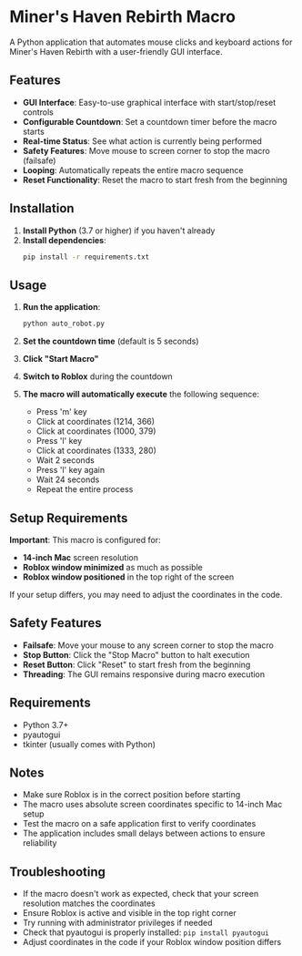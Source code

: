 # Miner's Haven Rebirth Macro

A Python application that automates mouse clicks and keyboard actions for Miner's Haven Rebirth with a user-friendly GUI interface.

## Features

- **GUI Interface**: Easy-to-use graphical interface with start/stop/reset controls
- **Configurable Countdown**: Set a countdown timer before the macro starts
- **Real-time Status**: See what action is currently being performed
- **Safety Features**: Move mouse to screen corner to stop the macro (failsafe)
- **Looping**: Automatically repeats the entire macro sequence
- **Reset Functionality**: Reset the macro to start fresh from the beginning

## Installation

1. **Install Python** (3.7 or higher) if you haven't already
2. **Install dependencies**:
   ```bash
   pip install -r requirements.txt
   ```

## Usage

1. **Run the application**:
   ```bash
   python auto_robot.py
   ```

2. **Set the countdown time** (default is 5 seconds)

3. **Click "Start Macro"**

4. **Switch to Roblox** during the countdown

5. **The macro will automatically execute** the following sequence:
   - Press 'm' key
   - Click at coordinates (1214, 366)
   - Click at coordinates (1000, 379)
   - Press 'l' key
   - Click at coordinates (1333, 280)
   - Wait 2 seconds
   - Press 'l' key again
   - Wait 24 seconds
   - Repeat the entire process

## Setup Requirements

**Important**: This macro is configured for:
- **14-inch Mac** screen resolution
- **Roblox window minimized** as much as possible
- **Roblox window positioned** in the top right of the screen

If your setup differs, you may need to adjust the coordinates in the code.

## Safety Features

- **Failsafe**: Move your mouse to any screen corner to stop the macro
- **Stop Button**: Click the "Stop Macro" button to halt execution
- **Reset Button**: Click "Reset" to start fresh from the beginning
- **Threading**: The GUI remains responsive during macro execution

## Requirements

- Python 3.7+
- pyautogui
- tkinter (usually comes with Python)

## Notes

- Make sure Roblox is in the correct position before starting
- The macro uses absolute screen coordinates specific to 14-inch Mac setup
- Test the macro on a safe application first to verify coordinates
- The application includes small delays between actions to ensure reliability

## Troubleshooting

- If the macro doesn't work as expected, check that your screen resolution matches the coordinates
- Ensure Roblox is active and visible in the top right corner
- Try running with administrator privileges if needed
- Check that pyautogui is properly installed: `pip install pyautogui`
- Adjust coordinates in the code if your Roblox window position differs 